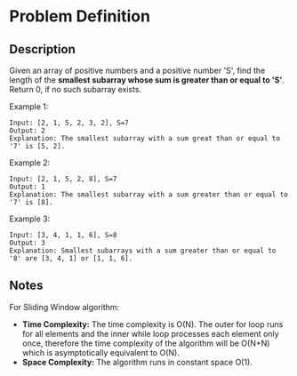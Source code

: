 # Problem Definition

## Description

Given an array of positive numbers and a positive number 'S', find the length of the **smallest subarray whose sum is greater than or equal to 'S'**. Return 0, if no such subarray exists.

Example 1:

```text
Input: [2, 1, 5, 2, 3, 2], S=7
Output: 2
Explanation: The smallest subarray with a sum great than or equal to '7' is [5, 2].
```

Example 2:

```text
Input: [2, 1, 5, 2, 8], S=7
Output: 1
Explanation: The smallest subarray with a sum greater than or equal to '7' is [8].
```

Example 3:

```text
Input: [3, 4, 1, 1, 6], S=8
Output: 3
Explanation: Smallest subarrays with a sum greater than or equal to '8' are [3, 4, 1] or [1, 1, 6].
```

## Notes

For Sliding Window algorithm:

- **Time Complexity:** The time complexity is O(N). The outer for loop runs for all elements and the inner while loop processes each element only once, therefore the time complexity of the algorithm will be O(N+N) which is asymptotically equivalent to O(N).
- **Space Complexity:** The algorithm runs in constant space O(1).
